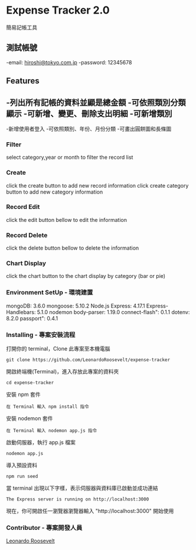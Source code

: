 # Expense Tracker 2.0
簡易記帳工具

## 測試帳號
-email: hiroshi@tokyo.com.jp
-password: 12345678

## Features
-列出所有記帳的資料並顯是總金額
-可依照類別分類顯示
-可新增、變更、刪除支出明細
-可新增類別
-------------------------------------
-新增使用者登入
-可依照類別、年份、月份分類
-可畫出圓餅圖和長條圖

### Filter
select category,year or month to filter the record list

### Create
click the create button to add new record information
click create category button to add new category information

### Record Edit
click the edit button bellow to edit the information

### Record Delete
click the delete button bellow to delete the information

### Chart Display
click the chart button to the chart display by category (bar or pie)

### Environment SetUp - 環境建置
mongoDB: 3.6.0
mongoose: 5.10.2
Node.js
Express: 4.17.1
Express-Handlebars: 5.1.0
nodemon
body-parser: 1.19.0
connect-flash": 0.1.1
dotenv: 8.2.0
passport": 0.4.1

### Installing - 專案安裝流程
打開你的 terminal，Clone 此專案至本機電腦
```
git clone https://github.com/LeonardoRoosevelt/expense-tracker
```
開啟終端機(Terminal)，進入存放此專案的資料夾
```
cd expense-tracker
```
安裝 npm 套件
```
在 Terminal 輸入 npm install 指令
```
安裝 nodemon 套件
```
在 Terminal 輸入 nodemon app.js 指令
```
啟動伺服器，執行 app.js 檔案
```
nodemon app.js
```
導入預設資料
```
npm run seed
```
當 terminal 出現以下字樣，表示伺服器與資料庫已啟動並成功連結
```
The Express server is running on http://localhost:3000
```

現在，你可開啟任一瀏覽器瀏覽器輸入 "http://localhost:3000" 開始使用



### Contributor - 專案開發人員
[Leonardo Roosevelt](https://github.com/LeonardoRoosevelt)
